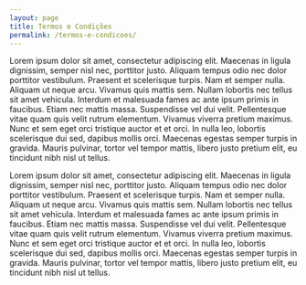 ```yaml
---
layout: page
title: Termos e Condições
permalink: /termos-e-condicoes/
---
```


Lorem ipsum dolor sit amet, consectetur adipiscing elit. Maecenas in ligula dignissim, semper nisl nec, porttitor justo. Aliquam tempus odio nec dolor porttitor vestibulum. Praesent et scelerisque turpis. Nam et semper nulla. Aliquam ut neque arcu. Vivamus quis mattis sem. Nullam lobortis nec tellus sit amet vehicula. Interdum et malesuada fames ac ante ipsum primis in faucibus. Etiam nec mattis massa. Suspendisse vel dui velit. Pellentesque vitae quam quis velit rutrum elementum. Vivamus viverra pretium maximus. Nunc et sem eget orci tristique auctor et et orci. In nulla leo, lobortis scelerisque dui sed, dapibus mollis orci. Maecenas egestas semper turpis in gravida. Mauris pulvinar, tortor vel tempor mattis, libero justo pretium elit, eu tincidunt nibh nisl ut tellus.

Lorem ipsum dolor sit amet, consectetur adipiscing elit. Maecenas in ligula dignissim, semper nisl nec, porttitor justo. Aliquam tempus odio nec dolor porttitor vestibulum. Praesent et scelerisque turpis. Nam et semper nulla. Aliquam ut neque arcu. Vivamus quis mattis sem. Nullam lobortis nec tellus sit amet vehicula. Interdum et malesuada fames ac ante ipsum primis in faucibus. Etiam nec mattis massa. Suspendisse vel dui velit. Pellentesque vitae quam quis velit rutrum elementum. Vivamus viverra pretium maximus. Nunc et sem eget orci tristique auctor et et orci. In nulla leo, lobortis scelerisque dui sed, dapibus mollis orci. Maecenas egestas semper turpis in gravida. Mauris pulvinar, tortor vel tempor mattis, libero justo pretium elit, eu tincidunt nibh nisl ut tellus.
